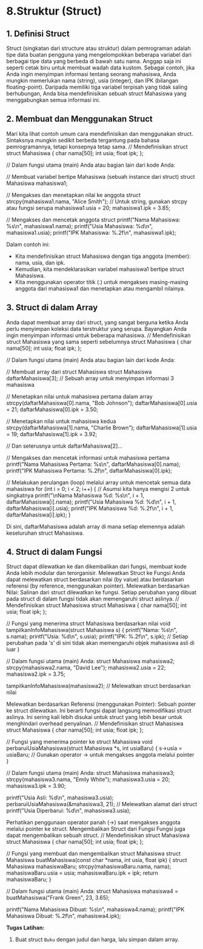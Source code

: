 # 8.Struktur (Struct)

## 1. Definisi Struct <a href="#id-1.-definisi-struct" id="id-1.-definisi-struct"></a>

Struct (singkatan dari structure atau struktur) dalam pemrograman adalah tipe data buatan pengguna yang mengelompokkan beberapa variabel dari berbagai tipe data yang berbeda di bawah satu nama. Anggap saja ini seperti cetak biru untuk membuat wadah data kustom. Sebagai contoh, jika Anda ingin menyimpan informasi tentang seorang mahasiswa, Anda mungkin memerlukan nama (string), usia (integer), dan IPK (bilangan floating-point). Daripada memiliki tiga variabel terpisah yang tidak saling berhubungan, Anda bisa mendefinisikan sebuah struct Mahasiswa yang menggabungkan semua informasi ini.

## 2. Membuat dan Menggunakan Struct <a href="#id-2.-membuat-dan-menggunakan-struct" id="id-2.-membuat-dan-menggunakan-struct"></a>

Mari kita lihat contoh umum cara mendefinisikan dan menggunakan struct. Sintaksnya mungkin sedikit berbeda tergantung pada bahasa pemrogramannya, tetapi konsepnya tetap sama. // Mendefinisikan struct struct Mahasiswa { char nama\[50]; int usia; float ipk; };

// Dalam fungsi utama (main) Anda atau bagian lain dari kode Anda:

// Membuat variabel bertipe Mahasiswa (sebuah instance dari struct) struct Mahasiswa mahasiswa1;

// Mengakses dan menetapkan nilai ke anggota struct strcpy(mahasiswa1.nama, "Alice Smith"); // Untuk string, gunakan strcpy atau fungsi serupa mahasiswa1.usia = 20; mahasiswa1.ipk = 3.85;

// Mengakses dan mencetak anggota struct printf("Nama Mahasiswa: %s\n", mahasiswa1.nama); printf("Usia Mahasiswa: %d\n", mahasiswa1.usia); printf("IPK Mahasiswa: %.2f\n", mahasiswa1.ipk);

Dalam contoh ini:

* Kita mendefinisikan struct Mahasiswa dengan tiga anggota (member): nama, usia, dan ipk.
* Kemudian, kita mendeklarasikan variabel mahasiswa1 bertipe struct Mahasiswa.
* Kita menggunakan operator titik (.) untuk mengakses masing-masing anggota dari mahasiswa1 dan menetapkan atau mengambil nilainya.

## 3. Struct di dalam Array <a href="#id-3.-struct-di-dalam-array" id="id-3.-struct-di-dalam-array"></a>

Anda dapat membuat array dari struct, yang sangat berguna ketika Anda perlu menyimpan koleksi data terstruktur yang serupa. Bayangkan Anda ingin menyimpan informasi untuk beberapa mahasiswa. // Mendefinisikan struct Mahasiswa yang sama seperti sebelumnya struct Mahasiswa { char nama\[50]; int usia; float ipk; };

// Dalam fungsi utama (main) Anda atau bagian lain dari kode Anda:

// Membuat array dari struct Mahasiswa struct Mahasiswa daftarMahasiswa\[3]; // Sebuah array untuk menyimpan informasi 3 mahasiswa

// Menetapkan nilai untuk mahasiswa pertama dalam array strcpy(daftarMahasiswa\[0].nama, "Bob Johnson"); daftarMahasiswa\[0].usia = 21; daftarMahasiswa\[0].ipk = 3.50;

// Menetapkan nilai untuk mahasiswa kedua strcpy(daftarMahasiswa\[1].nama, "Charlie Brown"); daftarMahasiswa\[1].usia = 19; daftarMahasiswa\[1].ipk = 3.92;

// Dan seterusnya untuk daftarMahasiswa\[2]...

// Mengakses dan mencetak informasi untuk mahasiswa pertama printf("Nama Mahasiswa Pertama: %s\n", daftarMahasiswa\[0].nama); printf("IPK Mahasiswa Pertama: %.2f\n", daftarMahasiswa\[0].ipk);

// Melakukan perulangan (loop) melalui array untuk mencetak semua data mahasiswa for (int i = 0; i < 2; i++) { // Asumsi kita hanya mengisi 2 untuk singkatnya printf("\nNama Mahasiswa %d: %s\n", i + 1, daftarMahasiswa\[i].nama); printf("Usia Mahasiswa %d: %d\n", i + 1, daftarMahasiswa\[i].usia); printf("IPK Mahasiswa %d: %.2f\n", i + 1, daftarMahasiswa\[i].ipk); }

Di sini, daftarMahasiswa adalah array di mana setiap elemennya adalah keseluruhan struct Mahasiswa.

## 4. Struct di dalam Fungsi <a href="#id-4.-struct-di-dalam-fungsi" id="id-4.-struct-di-dalam-fungsi"></a>

Struct dapat dilewatkan ke dan dikembalikan dari fungsi, membuat kode Anda lebih modular dan terorganisir. Melewatkan Struct ke Fungsi Anda dapat melewatkan struct berdasarkan nilai (by value) atau berdasarkan referensi (by reference, menggunakan pointer). Melewatkan berdasarkan Nilai: Salinan dari struct dilewatkan ke fungsi. Setiap perubahan yang dibuat pada struct di dalam fungsi tidak akan memengaruhi struct aslinya. // Mendefinisikan struct Mahasiswa struct Mahasiswa { char nama\[50]; int usia; float ipk; };

// Fungsi yang menerima struct Mahasiswa berdasarkan nilai void tampilkanInfoMahasiswa(struct Mahasiswa s) { printf("Nama: %s\n", s.nama); printf("Usia: %d\n", s.usia); printf("IPK: %.2f\n", s.ipk); // Setiap perubahan pada 's' di sini tidak akan memengaruhi objek mahasiswa asli di luar }

// Dalam fungsi utama (main) Anda: struct Mahasiswa mahasiswa2; strcpy(mahasiswa2.nama, "David Lee"); mahasiswa2.usia = 22; mahasiswa2.ipk = 3.75;

tampilkanInfoMahasiswa(mahasiswa2); // Melewatkan struct berdasarkan nilai

Melewatkan berdasarkan Referensi (menggunakan Pointer): Sebuah pointer ke struct dilewatkan. Ini berarti fungsi dapat langsung memodifikasi struct aslinya. Ini sering kali lebih disukai untuk struct yang lebih besar untuk menghindari overhead penyalinan. // Mendefinisikan struct Mahasiswa struct Mahasiswa { char nama\[50]; int usia; float ipk; };

// Fungsi yang menerima pointer ke struct Mahasiswa void perbaruiUsiaMahasiswa(struct Mahasiswa \*s, int usiaBaru) { s->usia = usiaBaru; // Gunakan operator -> untuk mengakses anggota melalui pointer }

// Dalam fungsi utama (main) Anda: struct Mahasiswa mahasiswa3; strcpy(mahasiswa3.nama, "Emily White"); mahasiswa3.usia = 20; mahasiswa3.ipk = 3.90;

printf("Usia Asli: %d\n", mahasiswa3.usia); perbaruiUsiaMahasiswa(\&mahasiswa3, 21); // Melewatkan alamat dari struct printf("Usia Diperbarui: %d\n", mahasiswa3.usia);

Perhatikan penggunaan operator panah (->) saat mengakses anggota melalui pointer ke struct. Mengembalikan Struct dari Fungsi Fungsi juga dapat mengembalikan sebuah struct. // Mendefinisikan struct Mahasiswa struct Mahasiswa { char nama\[50]; int usia; float ipk; };

// Fungsi yang membuat dan mengembalikan struct Mahasiswa struct Mahasiswa buatMahasiswa(const char \*nama, int usia, float ipk) { struct Mahasiswa mahasiswaBaru; strcpy(mahasiswaBaru.nama, nama); mahasiswaBaru.usia = usia; mahasiswaBaru.ipk = ipk; return mahasiswaBaru; }

// Dalam fungsi utama (main) Anda: struct Mahasiswa mahasiswa4 = buatMahasiswa("Frank Green", 23, 3.65);

printf("Nama Mahasiswa Dibuat: %s\n", mahasiswa4.nama); printf("IPK Mahasiswa Dibuat: %.2f\n", mahasiswa4.ipk);

**Tugas Latihan:**

1. Buat struct `Buku` dengan judul dan harga, lalu simpan dalam array.
